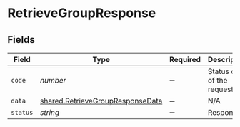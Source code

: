 # RetrieveGroupResponse


## Fields

| Field                                                                                       | Type                                                                                        | Required                                                                                    | Description                                                                                 |
| ------------------------------------------------------------------------------------------- | ------------------------------------------------------------------------------------------- | ------------------------------------------------------------------------------------------- | ------------------------------------------------------------------------------------------- |
| `code`                                                                                      | *number*                                                                                    | :heavy_minus_sign:                                                                          | Status code of the request.                                                                 |
| `data`                                                                                      | [shared.RetrieveGroupResponseData](../../../sdk/models/shared/retrievegroupresponsedata.md) | :heavy_minus_sign:                                                                          | N/A                                                                                         |
| `status`                                                                                    | *string*                                                                                    | :heavy_minus_sign:                                                                          | Response.                                                                                   |